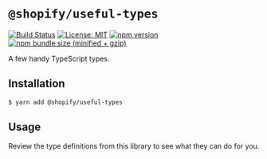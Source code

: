 # `@shopify/useful-types`

[![Build Status](https://travis-ci.org/Shopify/quilt.svg?branch=master)](https://travis-ci.org/Shopify/quilt)
[![License: MIT](https://img.shields.io/badge/License-MIT-green.svg)](LICENSE.md) [![npm version](https://badge.fury.io/js/%40shopify%2Fuseful-types.svg)](https://badge.fury.io/js/%40shopify%2Fuseful-types.svg) [![npm bundle size (minified + gzip)](https://img.shields.io/bundlephobia/minzip/@shopify/useful-types.svg)](https://img.shields.io/bundlephobia/minzip/@shopify/useful-types.svg)

A few handy TypeScript types.

## Installation

```bash
$ yarn add @shopify/useful-types
```

## Usage

Review the type definitions from this library to see what they can do for you.
